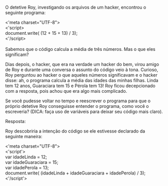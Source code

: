 O detetive Roy, investigando os arquivos de um hacker, encontrou o seguinte programa:

<'meta charset="UTF-8"><br>
<'script><br>
    document.write( (12 + 15 + 13) / 3);<br>
<'/script><br><br>
Sabemos que o código calcula a média de três números. Mas o que eles significam?

Dias depois, o hacker, que era na verdade um hacker do bem, virou amigo de Roy e durante uma conversa o assunto do código veio à tona. Curioso, Roy perguntou ao hacker o que aqueles números significavam e o hacker disse: ah, o programa calcula a média das idades das minhas filhas. Linda tem 12 anos, Guaraciara tem 15 e Pérola tem 13! Roy ficou decepcionado com a resposta, pois achou que era algo mais complicado.

Se você pudesse voltar no tempo e reescrever o programa para que o próprio detetive Roy conseguisse entender o programa, como você o escreveria? (DICA: faça uso de variáveis para deixar seu código mais claro).

Resposta:

Roy descobriria a intenção do código se ele estivesse declarado da seguinte maneira:


<'meta charset="UTF-8"><br>
<'script'>
<br>
    var idadeLinda = 12;
<br>
    var idadeGuaraciara = 15;
<br>
    var idadePerola = 13;
<br>
    document.write( (idadeLinda + idadeGuaraciara + idadePerola) / 3);
<'/script'><br>